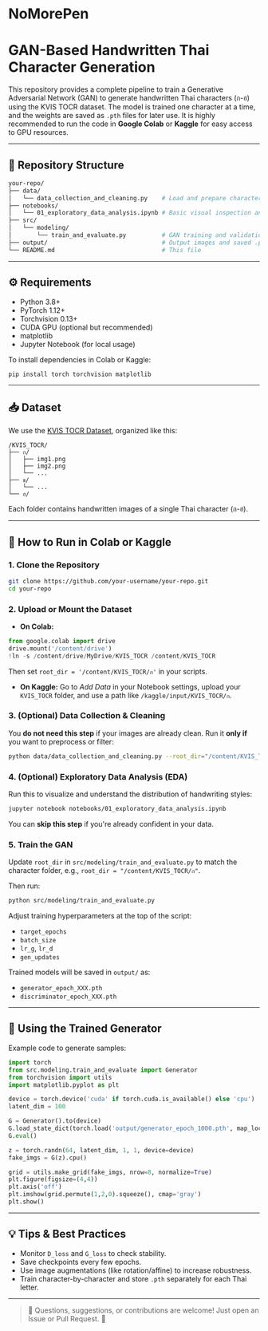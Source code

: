 # NoMorePen
# GAN-Based Handwritten Thai Character Generation

This repository provides a complete pipeline to train a Generative Adversarial Network (GAN) to generate handwritten Thai characters (ก-ฮ) using the KVIS TOCR dataset. The model is trained one character at a time, and the weights are saved as `.pth` files for later use. It is highly recommended to run the code in **Google Colab** or **Kaggle** for easy access to GPU resources.

---

## 📁 Repository Structure

```bash
your-repo/
├── data/
│   └── data_collection_and_cleaning.py    # Load and prepare character-level data
├── notebooks/
│   └── 01_exploratory_data_analysis.ipynb # Basic visual inspection and stats
├── src/
│   └── modeling/
│       └── train_and_evaluate.py          # GAN training and validation
├── output/                                # Output images and saved .pth files
└── README.md                              # This file
```

---

## ⚙️ Requirements

* Python 3.8+
* PyTorch 1.12+
* Torchvision 0.13+
* CUDA GPU (optional but recommended)
* matplotlib
* Jupyter Notebook (for local usage)

To install dependencies in Colab or Kaggle:

```bash
pip install torch torchvision matplotlib
```

---

## 📥 Dataset

We use the [KVIS TOCR Dataset](https://www.kvisteach.org/), organized like this:

```
/KVIS_TOCR/
├── ก/
│   ├── img1.png
│   ├── img2.png
│   └── ...
├── ข/
│   └── ...
└── ฮ/
```

Each folder contains handwritten images of a single Thai character (ก-ฮ).

---

## 🚀 How to Run in Colab or Kaggle

### 1. Clone the Repository

```bash
git clone https://github.com/your-username/your-repo.git
cd your-repo
```

### 2. Upload or Mount the Dataset

* **On Colab:**

```python
from google.colab import drive
drive.mount('/content/drive')
!ln -s /content/drive/MyDrive/KVIS_TOCR /content/KVIS_TOCR
```

Then set `root_dir = '/content/KVIS_TOCR/ก'` in your scripts.

* **On Kaggle:**
  Go to *Add Data* in your Notebook settings, upload your `KVIS_TOCR` folder, and use a path like `/kaggle/input/KVIS_TOCR/ก`.

### 3. (Optional) Data Collection & Cleaning

You **do not need this step** if your images are already clean. Run it **only if** you want to preprocess or filter:

```bash
python data/data_collection_and_cleaning.py --root_dir="/content/KVIS_TOCR/ก"
```

### 4. (Optional) Exploratory Data Analysis (EDA)

Run this to visualize and understand the distribution of handwriting styles:

```bash
jupyter notebook notebooks/01_exploratory_data_analysis.ipynb
```

You can **skip this step** if you're already confident in your data.

### 5. Train the GAN

Update `root_dir` in `src/modeling/train_and_evaluate.py` to match the character folder, e.g., `root_dir = "/content/KVIS_TOCR/ก"`.

Then run:

```bash
python src/modeling/train_and_evaluate.py
```

Adjust training hyperparameters at the top of the script:

* `target_epochs`
* `batch_size`
* `lr_g`, `lr_d`
* `gen_updates`

Trained models will be saved in `output/` as:

* `generator_epoch_XXX.pth`
* `discriminator_epoch_XXX.pth`

---

## 🧪 Using the Trained Generator

Example code to generate samples:

```python
import torch
from src.modeling.train_and_evaluate import Generator
from torchvision import utils
import matplotlib.pyplot as plt

device = torch.device('cuda' if torch.cuda.is_available() else 'cpu')
latent_dim = 100

G = Generator().to(device)
G.load_state_dict(torch.load('output/generator_epoch_1000.pth', map_location=device))
G.eval()

z = torch.randn(64, latent_dim, 1, 1, device=device)
fake_imgs = G(z).cpu()

grid = utils.make_grid(fake_imgs, nrow=8, normalize=True)
plt.figure(figsize=(4,4))
plt.axis('off')
plt.imshow(grid.permute(1,2,0).squeeze(), cmap='gray')
plt.show()
```

---

## 💡 Tips & Best Practices

* Monitor `D_loss` and `G_loss` to check stability.
* Save checkpoints every few epochs.
* Use image augmentations (like rotation/affine) to increase robustness.
* Train character-by-character and store `.pth` separately for each Thai letter.

---

> 📌 Questions, suggestions, or contributions are welcome! Just open an Issue or Pull Request. 🎉
